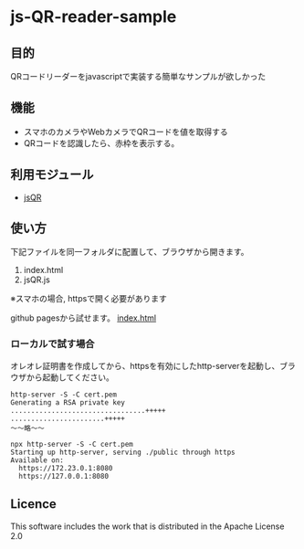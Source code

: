 # js-QR-reader-sample

## 目的
QRコードリーダーをjavascriptで実装する簡単なサンプルが欲しかった

## 機能
* スマホのカメラやWebカメラでQRコードを値を取得する
* QRコードを認識したら、赤枠を表示する。

## 利用モジュール
* [jsQR](https://github.com/cozmo/jsQR)

## 使い方
下記ファイルを同一フォルダに配置して、ブラウザから開きます。
1. index.html
1. jsQR.js

※スマホの場合, httpsで開く必要があります

github pagesから試せます。
[index.html](https://murasuke.github.io/js-QR-reader/public/index.html)

### ローカルで試す場合
オレオレ証明書を作成してから、httpsを有効にしたhttp-serverを起動し、ブラウザから起動してください。
```
http-server -S -C cert.pem
Generating a RSA private key
.................................+++++
.......................+++++
～～略～～

npx http-server -S -C cert.pem
Starting up http-server, serving ./public through https
Available on:
  https://172.23.0.1:8080
  https://127.0.0.1:8080
```

## Licence
This software includes the work that is distributed in the Apache License 2.0